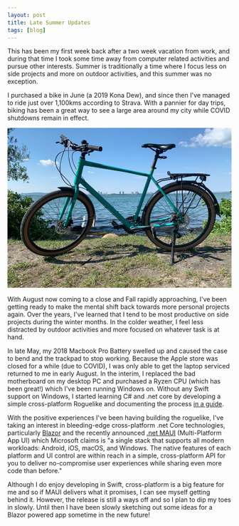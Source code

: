 ```yaml
---
layout: post
title: Late Summer Updates
tags: [blog]
---
```


This has been my first week back after a two week vacation from work, and during that time I took some time away from computer related activities and pursue other interests. Summer is traditionally a time where I focus less on side projects and more on outdoor activities, and this summer was no exception. 

I purchased a bike in June (a 2019 Kona Dew), and since then I've managed to ride just over 1,100kms according to Strava. With a pannier for day trips, biking has been a great way to see a large area around my city while COVID shutdowns remain in effect.     

![2019 Kona Dew](/img/posts/2019-kona-dew.png "My 2019 Kona Dew bike")

With August now coming to a close and Fall rapidly approaching, I've been getting ready to make the mental shift back towards more personal projects again. Over the years, I've learned that I tend to be most productive on side projects during the winter months. In the colder weather, I feel less distracted by outdoor activities and more focused on whatever task is at hand.

In late May, my 2018 Macbook Pro Battery swelled up and caused the case to bend and the trackpad to stop working. Because the Apple store was closed for a while (due to COVID), I was only able to get the laptop serviced returned to me in early August. In the interim, I replaced the bad motherboard on my desktop PC and purchased a Ryzen CPU (which has been great!) which I've been running Windows on. Without any Swift support on Windows, I started learning C# and .net core by developing a simple cross-platform Roguelike and documenting the process [in a guide](https://markjames.dev/2020-05-21-making-a-roguelike-in-c-with-gorogue-sadconsole-part-one/).

With the positive experiences I've been having building the roguelike, I've taking an interest in bleeding-edge cross-platform .net Core technologies, particularly [Blazor](https://dotnet.microsoft.com/apps/aspnet/web-apps/blazor) and the recently announced [.net MAUI](https://devblogs.microsoft.com/dotnet/introducing-net-multi-platform-app-ui/) (Multi-Platform App UI) which Microsoft claims is "a single stack that supports all modern workloads: Android, iOS, macOS, and Windows. The native features of each platform and UI control are within reach in a simple, cross-platform API for you to deliver no-compromise user experiences while sharing even more code than before." 

Although I do enjoy developing in Swift, cross-platform is a big feature for me and so if MAUI delivers what it promises, I can see myself getting behind it. However, the release is still a ways off and so I plan to dip my toes in slowly. Until then I have been slowly sketching out some ideas for a Blazor powered app sometime in the new future!